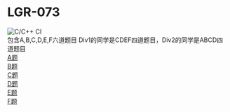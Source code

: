 # LGR-073
![C/C++ CI](https://github.com/qinyihao/LGR-073/workflows/C/C++%20CI/badge.svg)  
包含A,B,C,D,E,F六道题目
Div1的同学是CDEF四道题目，Div2的同学是ABCD四道题目  
[A题](https://github.com/qinyihao/LGR-073/blob/master/A.md)  
[B题](https://github.com/qinyihao/LGR-073/blob/master/B.md)  
[C题](https://github.com/qinyihao/LGR-073/blob/master/C.md)  
[D题](https://github.com/qinyihao/LGR-073/blob/master/D.md)  
[E题](https://github.com/qinyihao/LGR-073/blob/master/E.md)  
[F题](https://github.com/qinyihao/LGR-073/blob/master/F.md)  
